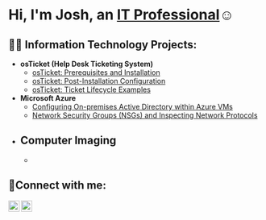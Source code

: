 <h1>Hi, I'm Josh, an <a href="https://www.linkedin.com/in/joshua-attota-52397a190/">IT Professional</a>☺</h1>

<h2>👨‍💻 Information Technology Projects:</h2>

- <b>osTicket (Help Desk Ticketing System)</b>
  - [osTicket: Prerequisites and Installation](https://github.com/realtota/osticket-prereqs)
  - [osTicket: Post-Installation Configuration](https://github.com/realtota/post-install-config)
  - [osTicket: Ticket Lifecycle Examples](https://github.com/realtota/ticket-lifecycle)
- <b>Microsoft Azure</b>
  - [Configuring On-premises Active Directory within Azure VMs](https://github.com/realtota/configure-ad/blob/main/README.md)
  - [Network Security Groups (NSGs) and Inspecting Network Protocols](https://github.com/realtota/azure-network-protocols/blob/main/README.md)
- <b>Computer Imaging</b>
  -
  -
<h2>🤳Connect with me:</h2>

[<img align="left" alt="Josh | LinkedIn" width="22px" src="https://cdn.jsdelivr.net/npm/simple-icons@v3/icons/linkedin.svg" />][linkedin]
[<img align="left" alt="Josh | Instagram" width="22px" src="https://cdn.jsdelivr.net/npm/simple-icons@v3/icons/instagram.svg" />][instagram]

[instagram]: https://www.instagram.com/joshattota/
[linkedin]: https://www.linkedin.com/in/joshua-attota-52397a190/

